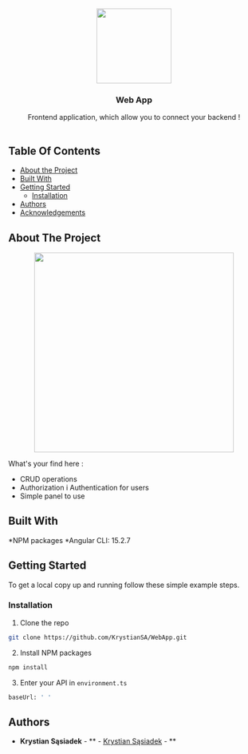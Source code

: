 
<br/>
<p align="center">
      <img src="https://github.com/KrystianSA/WebApp/assets/122701689/e9553b2c-e6d2-4b3d-a256-850597856693" width="150" height="150">
  </a>
<p align="center">
  <h3 align="center">Web App</h3>

  <p align="center">
    Frontend application, which allow you to connect your backend !
    <br/>
    <br/>
  </p>
</p>

## Table Of Contents

* [About the Project](#about-the-project)
* [Built With](#built-with)
* [Getting Started](#getting-started)
  * [Installation](#installation)
* [Authors](#authors)
* [Acknowledgements](#acknowledgements)

## About The Project
<p align="center">
      <img src="https://github.com/KrystianSA/WebApp/assets/122701689/7ced8a56-2eba-4af9-a6d0-d2929b5a3f41" width="auto" height="400">
  </a>
<p align="center">

What's your find here :
* CRUD operations
* Authorization i Authentication for users
* Simple panel to use

## Built With

*NPM packages
*Angular CLI: 15.2.7

## Getting Started


To get a local copy up and running follow these simple example steps.

### Installation

1. Clone the repo

```sh
git clone https://github.com/KrystianSA/WebApp.git
```

2. Install NPM packages

```sh
npm install
```

3. Enter your API in `environment.ts`

```sh
baseUrl: ' '
```

## Authors

* **Krystian Sąsiadek** - ** - [Krystian Sąsiadek](https://github.com/KrystianSA) - **
